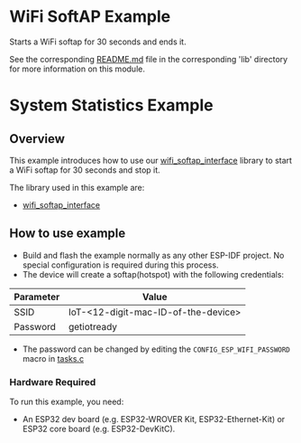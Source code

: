 # WiFi SoftAP Example

Starts a WiFi softap for 30 seconds and ends it.

See the corresponding [README.md](../../lib/wifi_softap/README.md) file in the corresponding 'lib' directory for more information on this module.

# System Statistics Example

## Overview

This example introduces how to use our [wifi_softap_interface](../../lib/wifi_softap_interface) library to start a WiFi softap for 30 seconds and stop it.

The library used in this example are:
- [wifi_softap_interface](../../lib/wifi_softap_interface)

## How to use example
- Build and flash the example normally as any other ESP-IDF project. No special configuration is required during this process.
- The device will create a softap(hotspot) with the following credentials:
  
|   Parameter      |    Value                               |
| -----------------|----------------------------------------|
| SSID             | IoT-\<12-digit-mac-ID-of-the-device>   |
| Password         | getiotready                            |

- The password can be changed by editing the `CONFIG_ESP_WIFI_PASSWORD` macro in [tasks.c](./main/tasks.c)

### Hardware Required

To run this example, you need:
- An ESP32 dev board (e.g. ESP32-WROVER Kit, ESP32-Ethernet-Kit) or ESP32 core board (e.g. ESP32-DevKitC).
